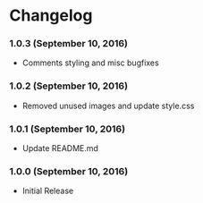 # Changelog

### 1.0.3 (September 10, 2016)

  - Comments styling and misc bugfixes

### 1.0.2 (September 10, 2016)

  - Removed unused images and update style.css

### 1.0.1 (September 10, 2016)

  - Update README.md

### 1.0.0 (September 10, 2016)

  - Initial Release
